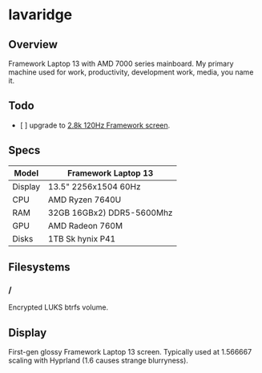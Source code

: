 # lavaridge

## Overview

Framework Laptop 13 with AMD 7000 series mainboard. My primary machine used for work, productivity, development work, media, you name it.

## Todo

- \[ \] upgrade to [2.8k 120Hz Framework screen](https://frame.work/products/display-kit?v=FRANJF0001).

## Specs

| Model   | Framework Laptop 13       |
|---------|---------------------------|
| Display | 13.5" 2256x1504 60Hz      |
| CPU     | AMD Ryzen 7640U           |
| RAM     | 32GB 16GBx2) DDR5-5600Mhz |
| GPU     | AMD Radeon 760M           |
| Disks   | 1TB Sk hynix P41          |

## Filesystems

### /

Encrypted LUKS btrfs volume.

## Display

First-gen glossy Framework Laptop 13 screen. Typically used at 1.566667 scaling with Hyprland (1.6 causes strange blurryness).
